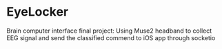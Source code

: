 # EyeLocker
Brain computer interface final project: Using Muse2 headband to collect EEG signal and send the classified commend to iOS app through socketio
